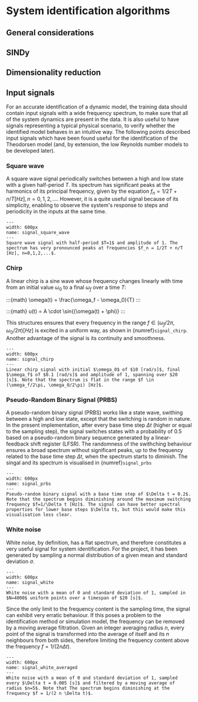# System identification algorithms

## General considerations

## SINDy

## Dimensionality reduction

## Input signals

For an accurate identification of a dynamic model, the training data should contain input signals with a wide frequency spectrum, to make sure that all of the system dynamics are present in the data. It is also useful to have signals representing a typical physical scenario, to verify whether the identified model behaves in an intuitive way. The following points described input signals which have been found useful for the identification of the Theodorsen model (and, by extension, the low Reynolds number models to be developed later).

### Square wave

A square wave signal periodically switches between a high and low state with a given half-period $T$. Its spectrum has significant peaks at the harmonics of its principal frequency, given by the equation $f_n = 1/2T + n/T [Hz], n=0,1,2,...$. However, it is a quite useful signal because of its simplicity, enabling to observe the system's response to steps and periodicity in the inputs at the same time.

```{figure} images/signal_square_wave.png
---
width: 600px
name: signal_square_wave
---
Square wave signal with half-period $T=1$ and amplitude of 1. The spectrum has very pronounced peaks at frequencies $f_n = 1/2T + n/T [Hz], n=0,1,2,...$.
```

### Chirp

A linear chirp is a sine wave whose frequency changes linearly with time from an initial value $\omega_0$ to a final $\omega_f$ over a time $T$:

:::{math}
	\omega(t) = \frac{\omega_f - \omega_0}{T}
:::

:::{math}
	u(t) = A \cdot \sin{(\omega(t) + \phi)}
:::

This structures ensures that every frequency in the range $f \in (\omega_f/2\pi, \omega_0/2\pi) [Hz]$ is excited in a uniform way, as shown in {numref}`signal_chirp`. Another advantage of the signal is its continuity and smoothness.

```{figure} images/signal_chirp.png
---
width: 600px
name: signal_chirp
---
Linear chirp signal with initial $\omega_0$ of $10 [rad/s]$, final $\omega_f$ of $0.1 [rad/s]$ and amplitude of 1, spanning over $20 [s]$. Note that the spectrum is flat in the range $f \in (\omega_f/2\pi, \omega_0/2\pi) [Hz]$.
```

### Pseudo-Random Binary Signal (PRBS)

A pseudo-random binary signal (PRBS) works like a state wave, swithing between a high and low state, except that the switching is random in nature. In the present implementation, after every base time step $\Delta t$ (higher or equal to the sampling step), the signal switches states with a probability of 0.5 based on a pseudo-random binary sequence generated by a linear-feedback shift register (LFSR). The randomness of the swithching behaviour ensures a broad spectrum without significant peaks, up to the frequency related to the base time step $\Delta t$, when the spectrum starts to diminish. The singal and its spectrum is visualised in {numref}`signal_prbs`

```{figure} images/signal_prbs.png
---
width: 600px
name: signal_prbs
---
Pseudo-random binary signal with a base time step of $\Delta t = 0.2$. Note that the spectrum begins diminishing around the maximum switching frequency $f=1/\Delta t [Hz]$. The signal can have better spectral properties for lower base steps $\Delta t$, but this would make this visualisation less clear.
```

### White noise

White noise, by definition, has a flat spectrum, and therefore constitutes a very useful signal for system identification. For the project, it has been generated by sampling a normal distribution of a given mean and standard deviation $\sigma$. 

```{figure} images/signal_white.png
---
width: 600px
name: signal_white
---
White noise with a mean of 0 and standard deviation of 1, sampled in $N=4000$ uniform points over a timespan of $20 [s]$.
```

Since the only limit to the frequency content is the sampling time, the signal can exhibit very erratic behaviour. If this poses a problem to the identification method or simulation model, the frequency can be removed by a moving average filtration. Given an integer averaging radius $n$, every point of the signal is transformed into the average of itself and its $n$ neighbours from both sides, therefore limiting the frequency content above the frequency $f = 1/(2 n \Delta t)$.

```{figure} images/signal_white_averaged.png
---
width: 600px
name: signal_white_averaged
---
White noise with a mean of 0 and standard deviation of 1, sampled every $\Delta t = 0.005 [s]$ and filtered by a moving average of radius $n=5$. Note that The spectrum begins diminishing at the frequency $f = 1/(2 n \Delta t)$.
```